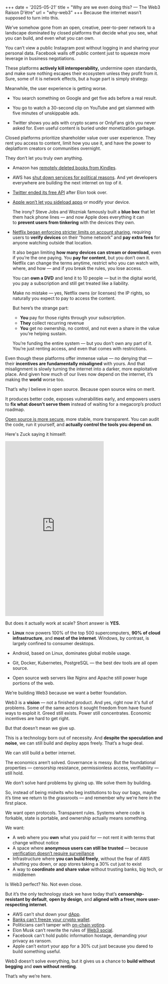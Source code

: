 +++
date = '2025-05-21'
title = "Why are we even doing this? — The Web3 Raison D'être"
url = "why-web3"
+++
Because the internet wasn’t supposed to turn into this.

We’ve somehow gone from an open, creative, peer-to-peer network to a landscape dominated by closed platforms that decide what you see, what you can build, and even what you can own.

You can’t view a public Instagram post without logging in and sharing your personal data. Facebook walls off public content just to squeeze more leverage in business negotiations.

These platforms **actively kill interoperability,** undermine open standards, and make sure nothing escapes their ecosystem unless they profit from it. Sure, some of it is network effects, but a huge part is simply strategy.

Meanwhile, the user experience is getting worse.

- You search something on Google and get five ads before a real result.

- You go to watch a 30-second clip on YouTube and get slammed with five minutes of unskippable ads.

- Twitter shows you ads with crypto scams or OnlyFans girls you never asked for. Even useful content is buried under monetization garbage.

Closed platforms prioritize shareholder value over user experience. They rent you access to content, limit how you use it, and have the power to deplatform creators or communities overnight.

They don’t let you truly own anything.

- Amazon has [remotely deleted books from Kindles](https://phys.org/news/2009-10-amazon-deleted-orwell.html).

- AWS has [shut down services for political reasons](https://www.theguardian.com/media/2010/dec/01/wikileaks-website-cables-servers-amazon). And yet developers everywhere are building the next internet on top of it.

- [Twitter ended its free API](https://www.forbes.com/sites/jenaebarnes/2023/02/03/twitter-ends-its-free-api-heres-who-will-be-affected/) after Elon took over.

- [Apple won’t let you sideload apps](https://www.cultofmac.com/news/iphone-sideloading-eu-dma) or modify your device.
  
  The irony? Steve Jobs and Wozniak famously built a **blue box** that let them hack phone lines — and now Apple does everything it can to **prevent users from tinkering** with the devices they own.
  

- [Netflix began enforcing stricter limits on account sharing](https://www.wsj.com/business/media/netflix-begins-charging-u-s-users-for-password-sharing-4bb7023e), requiring users to **verify devices** on their “home network” and **pay extra fees** for anyone watching outside that location.
  
  It also began limiting **how many devices can stream or download**, even if you’re the one paying. You **pay for content**, but you don’t own it. Netflix can change the terms anytime, restrict who you can watch with, where, and how — and if you break the rules, you lose access. 
  
  You can **own a DVD** and lend it to 10 people — but in the digital world, you pay a subscription and still get treated like a liability.
  
  Make no mistake — yes, Netflix owns (or licenses) the IP rights, so naturally you expect to pay to access the content.
  
  But here’s the strange part:
  
  - **You** pay for those rights through your subscription.
  - **They** collect recurring revenue
  - **You** get no ownership, no control, and not even a share in the value you’re helping sustain.
  
  You’re funding the entire system — but you don’t own any part of it. You’re just renting access, and even that comes with restrictions.

Even though these platforms offer immense value — no denying that — their **incentives are fundamentally misaligned** with yours. And that misalignment is slowly turning the internet into a darker, more exploitative place. And given how much of our lives now depend on the internet, it’s making the **world** worse too.

That’s why I believe in open source. Because open source wins on merit.

It produces better code, exposes vulnerabilities early, and empowers users to **fix what doesn’t serve them** instead of waiting for a megacorp’s product roadmap.

[Open source is more secure](https://www.youtube.com/shorts/hWy3SxYiwrA), more stable, more transparent. You can audit the code, run it yourself, and **actually control the tools you depend on**.

Here's Zuck saying it himself:

<iframe width="315" height="560"
src="https://www.youtube.com/embed/shorts/hWy3SxYiwrA"
title="YouTube video player"
frameborder="0"
allow="accelerometer; autoplay; clipboard-write; encrypted-media; gyroscope; picture-in-picture; web-share"
allowfullscreen></iframe>

But does it actually work at scale? Short answer is **YES.**

- **Linux** now powers 100% of the top 500 supercomputers, **90% of cloud infrastructure**, and **most of the internet**. Windows, by contrast, is largely confined to consumer desktops.

- Android, based on Linux, dominates global mobile usage.

- Git, Docker, Kubernetes, PostgreSQL — the best dev tools are all open source.

- Open source web servers like Nginx and Apache still power huge portions of the web.


We’re building Web3 because we want a better foundation.

Web3 is a **vision** — not a finished product. And yes, right now it's full of problems. Some of the same actors it sought freedom from have found ways to exploit it. Greed still exists. Power still concentrates. Economic incentives are hard to get right.

But that doesn’t mean we give up.

This is a technology born out of necessity. And **despite the speculation and noise**, we can still build and deploy apps freely. That’s a huge deal.

We can still build a better internet.

The economics aren’t solved. Governance is messy. But the foundational properties — censorship resistance, permissionless access, verifiability — still hold.

We don’t solve hard problems by giving up. We solve them by building.

So, instead of being midwits who beg institutions to buy our bags, maybe it’s time we return to the grassroots — and remember why we’re here in the first place.

We want open protocols. Transparent rules. Systems where code is forkable, state is portable, and ownership actually means something.

We want:

- A web where you **own** what you paid for — not rent it with terms that change without notice
- A space where **anonymous users can still be trusted** — because [verification doesn’t require surveillance](https://en.wikipedia.org/wiki/Zero-knowledge_proof)
- Infrastructure where **you can build freely**, without the fear of AWS shutting you down, or app stores taking a 30% cut just to exist
- A way to **coordinate and share value** without trusting banks, big tech, or middlemen

Is Web3 perfect? No. Not even close.

But it’s the only technology stack we have today that’s **censorship-resistant by default**, **open by design**, and **aligned with a freer, more user-respecting internet**.

- AWS can’t shut down your [dApp](https://www.investopedia.com/terms/d/decentralized-applications-dapps.asp).
- [Banks can’t freeze your crypto wallet](https://a16zcrypto.com/posts/article/debanking-defi-safety-net/).
- Politicians can’t tamper with [on-chain voting](https://www.youtube.com/watch?v=Iv7b4ZxUzoM).
- Elon Musk can’t rewrite the rules of [Web3 social](https://members.delphidigital.io/projects/farcaster).
- Facebook can't hold public information hostage, demanding your privacy as ransom.
- Apple can’t extort your app for a 30% cut just because you dared to build something useful.

Web3 doesn’t solve everything, but it gives us a chance to **build without begging** and **own without renting**.

That’s why we’re here.